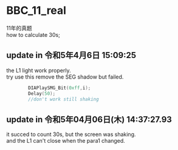 # BBC_11_real
11年的真题  
how to calculate 30s;
## update in 令和5年4月6日 15:09:25
the L1 light work properly.  
try use this remove the SEG shadow but failed.
```c
        DIAPlaySMG_Bit(0xff,i);
        Delay(50);
        //don't work still shaking
```
## update in  令和5年04月06日(木) 14:37:27.93
it succed to count 30s, but the screen was shaking.  
and the L1 can't close when the para1 changed. 